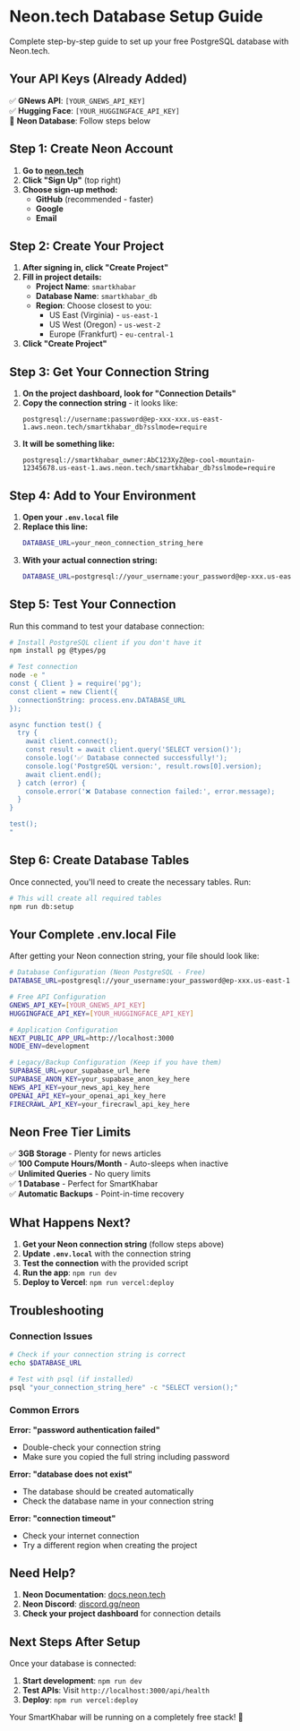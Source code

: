 # Neon.tech Database Setup Guide

Complete step-by-step guide to set up your free PostgreSQL database with Neon.tech.

## Your API Keys (Already Added)
✅ **GNews API**: `[YOUR_GNEWS_API_KEY]`  
✅ **Hugging Face**: `[YOUR_HUGGINGFACE_API_KEY]`  
🔄 **Neon Database**: Follow steps below

## Step 1: Create Neon Account

1. **Go to [neon.tech](https://neon.tech/)**
2. **Click "Sign Up"** (top right)
3. **Choose sign-up method:**
   - **GitHub** (recommended - faster)
   - **Google**
   - **Email**

## Step 2: Create Your Project

1. **After signing in, click "Create Project"**
2. **Fill in project details:**
   - **Project Name**: `smartkhabar`
   - **Database Name**: `smartkhabar_db` 
   - **Region**: Choose closest to you:
     - US East (Virginia) - `us-east-1`
     - US West (Oregon) - `us-west-2`
     - Europe (Frankfurt) - `eu-central-1`
3. **Click "Create Project"**

## Step 3: Get Your Connection String

1. **On the project dashboard, look for "Connection Details"**
2. **Copy the connection string** - it looks like:
   ```
   postgresql://username:password@ep-xxx-xxx.us-east-1.aws.neon.tech/smartkhabar_db?sslmode=require
   ```
3. **It will be something like:**
   ```
   postgresql://smartkhabar_owner:AbC123XyZ@ep-cool-mountain-12345678.us-east-1.aws.neon.tech/smartkhabar_db?sslmode=require
   ```

## Step 4: Add to Your Environment

1. **Open your `.env.local` file**
2. **Replace this line:**
   ```bash
   DATABASE_URL=your_neon_connection_string_here
   ```
3. **With your actual connection string:**
   ```bash
   DATABASE_URL=postgresql://your_username:your_password@ep-xxx.us-east-1.aws.neon.tech/smartkhabar_db?sslmode=require
   ```

## Step 5: Test Your Connection

Run this command to test your database connection:

```bash
# Install PostgreSQL client if you don't have it
npm install pg @types/pg

# Test connection
node -e "
const { Client } = require('pg');
const client = new Client({
  connectionString: process.env.DATABASE_URL
});

async function test() {
  try {
    await client.connect();
    const result = await client.query('SELECT version()');
    console.log('✅ Database connected successfully!');
    console.log('PostgreSQL version:', result.rows[0].version);
    await client.end();
  } catch (error) {
    console.error('❌ Database connection failed:', error.message);
  }
}

test();
"
```

## Step 6: Create Database Tables

Once connected, you'll need to create the necessary tables. Run:

```bash
# This will create all required tables
npm run db:setup
```

## Your Complete .env.local File

After getting your Neon connection string, your file should look like:

```bash
# Database Configuration (Neon PostgreSQL - Free)
DATABASE_URL=postgresql://your_username:your_password@ep-xxx.us-east-1.aws.neon.tech/smartkhabar_db?sslmode=require

# Free API Configuration
GNEWS_API_KEY=[YOUR_GNEWS_API_KEY]
HUGGINGFACE_API_KEY=[YOUR_HUGGINGFACE_API_KEY]

# Application Configuration
NEXT_PUBLIC_APP_URL=http://localhost:3000
NODE_ENV=development

# Legacy/Backup Configuration (Keep if you have them)
SUPABASE_URL=your_supabase_url_here
SUPABASE_ANON_KEY=your_supabase_anon_key_here
NEWS_API_KEY=your_news_api_key_here
OPENAI_API_KEY=your_openai_api_key_here
FIRECRAWL_API_KEY=your_firecrawl_api_key_here
```

## Neon Free Tier Limits

✅ **3GB Storage** - Plenty for news articles  
✅ **100 Compute Hours/Month** - Auto-sleeps when inactive  
✅ **Unlimited Queries** - No query limits  
✅ **1 Database** - Perfect for SmartKhabar  
✅ **Automatic Backups** - Point-in-time recovery  

## What Happens Next?

1. **Get your Neon connection string** (follow steps above)
2. **Update `.env.local`** with the connection string
3. **Test the connection** with the provided script
4. **Run the app**: `npm run dev`
5. **Deploy to Vercel**: `npm run vercel:deploy`

## Troubleshooting

### Connection Issues
```bash
# Check if your connection string is correct
echo $DATABASE_URL

# Test with psql (if installed)
psql "your_connection_string_here" -c "SELECT version();"
```

### Common Errors

**Error: "password authentication failed"**
- Double-check your connection string
- Make sure you copied the full string including password

**Error: "database does not exist"**
- The database should be created automatically
- Check the database name in your connection string

**Error: "connection timeout"**
- Check your internet connection
- Try a different region when creating the project

## Need Help?

1. **Neon Documentation**: [docs.neon.tech](https://docs.neon.tech/)
2. **Neon Discord**: [discord.gg/neon](https://discord.gg/neon)
3. **Check your project dashboard** for connection details

## Next Steps After Setup

Once your database is connected:

1. **Start development**: `npm run dev`
2. **Test APIs**: Visit `http://localhost:3000/api/health`
3. **Deploy**: `npm run vercel:deploy`

Your SmartKhabar will be running on a completely free stack! 🎉